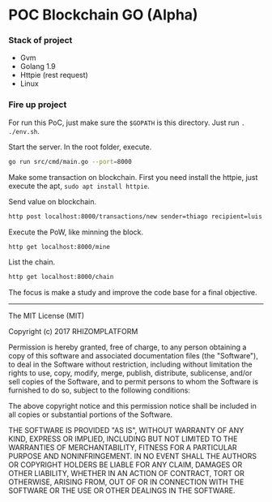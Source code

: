 # POC Blockchain GO (Alpha)

### Stack of project

- Gvm
- Golang 1.9
- Httpie (rest request)
- Linux

### Fire up project

For run this PoC, just make sure the `$GOPATH` is this directory.
Just run `. ./env.sh`.

Start the server. In the root folder, execute.
```sh
go run src/cmd/main.go --port=8000
```

Make some transaction on blockchain. First you need install the httpie, just execute the apt, `sudo apt install httpie`.

Send value on blockchain.
```sh
http post localhost:8000/transactions/new sender=thiago recipient=luis amount:=1 
```

Execute the PoW, like minning the block.
```sh
http get localhost:8000/mine
```

List the chain.
```sh
http get localhost:8000/chain 
```

The focus is make a study and improve the code base for a final objective.

---
The MIT License (MIT)

Copyright (c) 2017 RHIZOMPLATFORM

Permission is hereby granted, free of charge, to any person obtaining a copy
of this software and associated documentation files (the "Software"), to deal
in the Software without restriction, including without limitation the rights
to use, copy, modify, merge, publish, distribute, sublicense, and/or sell
copies of the Software, and to permit persons to whom the Software is
furnished to do so, subject to the following conditions:

The above copyright notice and this permission notice shall be included in all
copies or substantial portions of the Software.

THE SOFTWARE IS PROVIDED "AS IS", WITHOUT WARRANTY OF ANY KIND, EXPRESS OR
IMPLIED, INCLUDING BUT NOT LIMITED TO THE WARRANTIES OF MERCHANTABILITY,
FITNESS FOR A PARTICULAR PURPOSE AND NONINFRINGEMENT. IN NO EVENT SHALL THE
AUTHORS OR COPYRIGHT HOLDERS BE LIABLE FOR ANY CLAIM, DAMAGES OR OTHER
LIABILITY, WHETHER IN AN ACTION OF CONTRACT, TORT OR OTHERWISE, ARISING FROM,
OUT OF OR IN CONNECTION WITH THE SOFTWARE OR THE USE OR OTHER DEALINGS IN THE
SOFTWARE.

